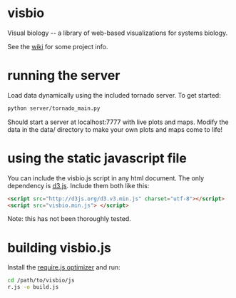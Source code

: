 visbio
======

Visual biology -- a library of web-based visualizations for systems biology.

See the [wiki](https://github.com/zakandrewking/visbio/wiki) for some project info.


running the server
=======

Load data dynamically using the included tornado server. To get started:

```bash
python server/tornado_main.py
```

Should start a server at localhost:7777 with live plots and maps. Modify the data in the data/ directory to make your own plots and maps come to life!


using the static javascript file
=======

You can include the visbio.js script in any html document. The only dependency is [d3.js](http://d3js.org/). Include them both like this:

```html
<script src="http://d3js.org/d3.v3.min.js" charset="utf-8"></script>
<script src="visbio.min.js"> </script>
```

Note: this has not been thoroughly tested.

building visbio.js
=======

Install the [require.js optimizer](http://requirejs.org/docs/optimization.html) and run:

```bash
cd /path/to/visbio/js
r.js -o build.js
```
